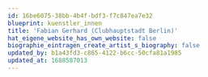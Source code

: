 ```yaml
---
id: 16be6075-38bb-4b4f-bdf3-f7c847ea7e32
blueprint: kuenstler_innen
title: 'Fabian Gerhard (Clubhauptstadt Berlin)'
hat_eigene_website_has_own_website: false
biographie_eintragen_create_artist_s_biography: false
updated_by: b1a43fd3-c865-4122-b6cc-50cfa81a1985
updated_at: 1688587013
---
```

